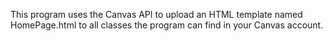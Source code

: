 This program uses the Canvas API to upload an HTML template named HomePage.html to all classes the program can find in your Canvas account.
